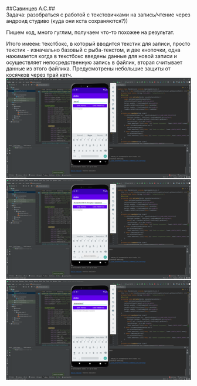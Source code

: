 ##Савинцев А.С.##  
Задача: разобраться с работой с текстовичками на запись/чтение через андроид студиво (куда они кста сохраняются?))

Пишем код, много гуглим, получаем что-то похожее на результат.

Итого имеем: текстбокс, в который вводится текстик для записи, просто текстик - изначально базовый с рыба-текстом, и две кнопочки, одна нажимается когда в текстбокс введены данные для новой записи и осуществляет непосредственную запись в файлик, вторая считывает данные из этого файлика. Предусмотрены небольшие защиты от косячков через трай кетч.
![image info](./img/studio64_7frQd4gOxJ.png)
![image info](./img/studio64_4YTXXg26Wd.png)
![image info](./img/studio64_4qV14H2fAC.png)

